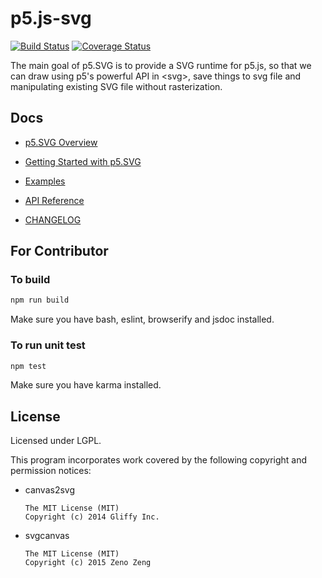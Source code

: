 # p5.js-svg

[![Build Status][travis-image]][travis-url] [![Coverage Status][coveralls-image]][coveralls-url]

[travis-image]: https://travis-ci.org/zenozeng/p5.js-svg.svg?branch=master
[travis-url]: https://travis-ci.org/zenozeng/p5.js-svg

[coveralls-image]: https://coveralls.io/repos/zenozeng/p5.js-svg/badge.svg?branch=master&service=github
[coveralls-url]: https://coveralls.io/github/zenozeng/p5.js-svg?branch=master

The main goal of p5.SVG is to provide a SVG runtime for p5.js,
so that we can draw using p5's powerful API in \<svg\>, save things to svg file
and manipulating existing SVG file without rasterization.

## Docs

- [p5.SVG Overview](./doc/overview.md)

- [Getting Started with p5.SVG](./doc/getting-started.md)

- [Examples](http://zenozeng.github.io/p5.js-svg/examples/)

- [API Reference](http://zenozeng.github.io/p5.js-svg/doc/reference/index.html)

- [CHANGELOG](CHANGELOG.md)

## For Contributor

### To build

```bash
npm run build
```

Make sure you have bash, eslint, browserify and jsdoc installed.

### To run unit test

```bash
npm test
```

Make sure you have karma installed.

## License

Licensed under LGPL.

This program incorporates work covered by the following copyright and permission notices:

- canvas2svg

    ```
    The MIT License (MIT)
    Copyright (c) 2014 Gliffy Inc.
    ```

- svgcanvas

    ```
    The MIT License (MIT)
    Copyright (c) 2015 Zeno Zeng
    ```
